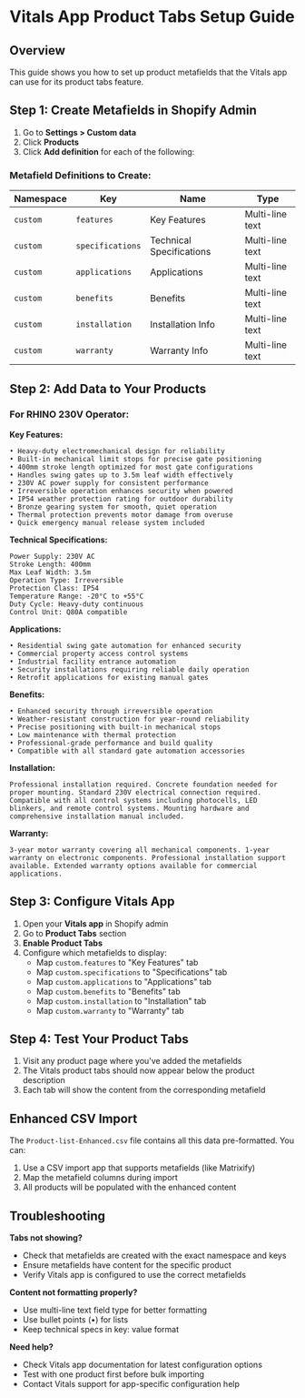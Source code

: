 # Vitals App Product Tabs Setup Guide

## Overview
This guide shows you how to set up product metafields that the Vitals app can use for its product tabs feature.

## Step 1: Create Metafields in Shopify Admin

1. Go to **Settings > Custom data**
2. Click **Products**
3. Click **Add definition** for each of the following:

### Metafield Definitions to Create:

| Namespace | Key | Name | Type |
|-----------|-----|------|------|
| `custom` | `features` | Key Features | Multi-line text |
| `custom` | `specifications` | Technical Specifications | Multi-line text |
| `custom` | `applications` | Applications | Multi-line text |
| `custom` | `benefits` | Benefits | Multi-line text |
| `custom` | `installation` | Installation Info | Multi-line text |
| `custom` | `warranty` | Warranty Info | Multi-line text |

## Step 2: Add Data to Your Products

### For RHINO 230V Operator:

**Key Features:**
```
• Heavy-duty electromechanical design for reliability
• Built-in mechanical limit stops for precise gate positioning  
• 400mm stroke length optimized for most gate configurations
• Handles swing gates up to 3.5m leaf width effectively
• 230V AC power supply for consistent performance
• Irreversible operation enhances security when powered
• IP54 weather protection rating for outdoor durability
• Bronze gearing system for smooth, quiet operation
• Thermal protection prevents motor damage from overuse
• Quick emergency manual release system included
```

**Technical Specifications:**
```
Power Supply: 230V AC
Stroke Length: 400mm  
Max Leaf Width: 3.5m
Operation Type: Irreversible
Protection Class: IP54
Temperature Range: -20°C to +55°C
Duty Cycle: Heavy-duty continuous
Control Unit: Q80A compatible
```

**Applications:**
```
• Residential swing gate automation for enhanced security
• Commercial property access control systems
• Industrial facility entrance automation  
• Security installations requiring reliable daily operation
• Retrofit applications for existing manual gates
```

**Benefits:**
```
• Enhanced security through irreversible operation
• Weather-resistant construction for year-round reliability
• Precise positioning with built-in mechanical stops
• Low maintenance with thermal protection
• Professional-grade performance and build quality
• Compatible with all standard gate automation accessories
```

**Installation:**
```
Professional installation required. Concrete foundation needed for proper mounting. Standard 230V electrical connection required. Compatible with all control systems including photocells, LED blinkers, and remote control systems. Mounting hardware and comprehensive installation manual included.
```

**Warranty:**
```
3-year motor warranty covering all mechanical components. 1-year warranty on electronic components. Professional installation support available. Extended warranty options available for commercial applications.
```

## Step 3: Configure Vitals App

1. Open your **Vitals app** in Shopify admin
2. Go to **Product Tabs** section
3. **Enable Product Tabs**
4. Configure which metafields to display:
   - Map `custom.features` to "Key Features" tab
   - Map `custom.specifications` to "Specifications" tab  
   - Map `custom.applications` to "Applications" tab
   - Map `custom.benefits` to "Benefits" tab
   - Map `custom.installation` to "Installation" tab
   - Map `custom.warranty` to "Warranty" tab

## Step 4: Test Your Product Tabs

1. Visit any product page where you've added the metafields
2. The Vitals product tabs should now appear below the product description
3. Each tab will show the content from the corresponding metafield

## Enhanced CSV Import

The `Product-list-Enhanced.csv` file contains all this data pre-formatted. You can:

1. Use a CSV import app that supports metafields (like Matrixify)
2. Map the metafield columns during import
3. All products will be populated with the enhanced content

## Troubleshooting

**Tabs not showing?**
- Check that metafields are created with the exact namespace and keys
- Ensure metafields have content for the specific product
- Verify Vitals app is configured to use the correct metafields

**Content not formatting properly?**
- Use multi-line text field type for better formatting
- Use bullet points (•) for lists
- Keep technical specs in key: value format

**Need help?**
- Check Vitals app documentation for latest configuration options
- Test with one product first before bulk importing
- Contact Vitals support for app-specific configuration help